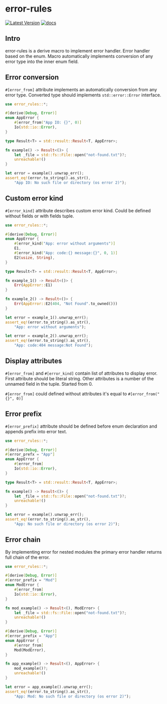 # error-rules

[![Latest Version](https://img.shields.io/crates/v/error-rules.svg)](https://crates.io/crates/error-rules)
[![docs](https://docs.rs/error-rules/badge.svg)](https://docs.rs/error-rules)

## Intro

error-rules is a derive macro to implement error handler.
Error handler based on the enum.
Macro automatically implements conversion of any error type into the inner enum field.

## Error conversion

`#[error_from]` attribute implements an automatically conversion from any error type.
Converted type should implements `std::error::Error` interface.

```rust
use error_rules::*;

#[derive(Debug, Error)]
enum AppError {
    #[error_from("App IO: {}", 0)]
    Io(std::io::Error),
}

type Result<T> = std::result::Result<T, AppError>;

fn example() -> Result<()> {
    let _file = std::fs::File::open("not-found.txt")?;
    unreachable!()
}

let error = example().unwrap_err();
assert_eq!(error.to_string().as_str(),
    "App IO: No such file or directory (os error 2)");
```

## Custom error kind

`#[error_kind]` attribute describes custom error kind.
Could be defined without fields or with fields tuple.

```rust
use error_rules::*;

#[derive(Debug, Error)]
enum AppError {
    #[error_kind("App: error without arguments")]
    E1,
    #[error_kind("App: code:{} message:{}", 0, 1)]
    E2(usize, String),
}

type Result<T> = std::result::Result<T, AppError>;

fn example_1() -> Result<()> {
    Err(AppError::E1)
}

fn example_2() -> Result<()> {
    Err(AppError::E2(404, "Not Found".to_owned()))
}

let error = example_1().unwrap_err();
assert_eq!(error.to_string().as_str(),
    "App: error without arguments");

let error = example_2().unwrap_err();
assert_eq!(error.to_string().as_str(),
    "App: code:404 message:Not Found");
```

## Display attributes

`#[error_from]` and `#[error_kind]` contain list of attributes to display error.
First attribute should be literal string. Other attributes is a number of the
unnamed field in the tuple. Started from 0.

`#[error_from]` could defined without attributes it's equal to `#[error_from("{}", 0)]`

## Error prefix

`#[error_prefix]` attribute should be defined before enum declaration and
appends prefix into error text.

```rust
use error_rules::*;

#[derive(Debug, Error)]
#[error_prefx = "App"]
enum AppError {
    #[error_from]
    Io(std::io::Error),
}

type Result<T> = std::result::Result<T, AppError>;

fn example() -> Result<()> {
    let _file = std::fs::File::open("not-found.txt")?;
    unreachable!()
}

let error = example().unwrap_err();
assert_eq!(error.to_string().as_str(),
    "App: No such file or directory (os error 2)");
```

## Error chain

By implementing error for nested modules the primary error handler returns full chain of the error.

```rust
use error_rules::*;

#[derive(Debug, Error)]
#[error_prefix = "Mod"]
enum ModError {
    #[error_from]
    Io(std::io::Error),
}

fn mod_example() -> Result<(), ModError> {
    let _file = std::fs::File::open("not-found.txt")?;
    unreachable!()
}

#[derive(Debug, Error)]
#[error_prefix = "App"]
enum AppError {
    #[error_from]
    Mod(ModError),
}

fn app_example() -> Result<(), AppError> {
    mod_example()?;
    unreachable!()
}

let error = app_example().unwrap_err();
assert_eq!(error.to_string().as_str(),
    "App: Mod: No such file or directory (os error 2)");
```
